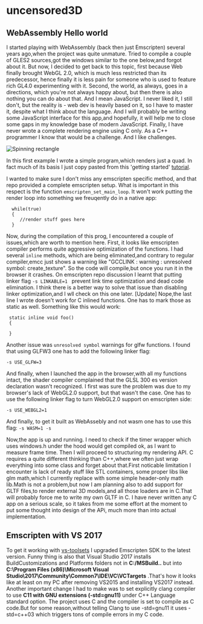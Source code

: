 # uncensored3D



## WebAssembly Hello world ##

I started playing with WebAssembly (back then just Emscripten) several years ago,when the project was quite unmature. Tried to compile a couple of GLES2 sources,got the windows similar to the one below,and forgot about it. But now, I decided to get back to this topic, first because Web finally brought WebGL 2.0, which is much less restricted than its predecessor, hence finally it is less pain for someone who is used to feature rich GL4.0 experimenting with it. Second, the world, as always, goes in a directions, which you're not always happy about, but then there is also nothing you can do about that. And I mean JavaScript. I never liked it, I still don't, but the reality is - web dev is heavily based on it, so I have to master it, despite what I think about the language. And I will probably be writing some JavaScript interface for this app,and hopefully, it will help me to close some gaps in my knowledge base of modern JavaScript. Finally, I have never wrote a complete rendering engine using C only. As a C++ programmer I know that would be a challenge. And I like challenges.

![Spinning rectangle](https://sasmaster.github.io/uncensored3D/helloworld.png)


In this first example I wrote a simple program,which renders just a quad. In fact much of its basis I just copy pasted from this 'getting started' [tutorial](https://github.com/HarryLovesCode/WebAssembly-WebGL-2).


I wanted to make sure I don't miss any emscripten specific method, and that repo provided a complete emscripten setup. What is important in this respect is the  function `emscripten_set_main_loop`. It won't work putting the render loop into something we freuqently do in a native app:

    
   
      while(true)
      {
         //render stuff goes here
      }
   
    
   
   Now, during the compilation of this prog, I encountered a couple of issues,which are worth to mention here. First, it looks like emscripten compiler performs quite aggressive optimization of the functions. I had several `inline` methods, which are being eliminated,and contrary to regular compiler,emcc just shows a warning like  "GCCLINK : warning : unresolved symbol: create_texture". So the code will compile,but once you run it in the browser it crashes. On emscripten repo discussion I learnt that putting linker flag 
   `-s LINKABLE=1 ` prevent link time optimization and dead code elimination. I think there is a better way to solve that issue than disabling linker optimization,and I wll check on this one later. [Update] Nope,the last line I wrote doesn't work for C inlined functions. One has to mark those as static as well. Something like this would work:
   
     static inline void foo()
     {
     
     }
 
 Another issue was `unresolved symbol` warnings for glfw functions. I found that using GLFW3 one has to add the following linker flag:
   
   `-s USE_GLFW=3 `
   
   
   And finally, when I launched the app in the browser,with all my functions intact, the shader compiler complained that the GLSL 300 es version declaration wasn't recognized. I first was sure the problem was due to my browser's lack of WebGL2.0 support, but that wasn't the case. One has to use the following linker flag to turn WebGL2.0 support on emscripten side:
   
   `-s USE_WEBGL2=1`
   
   And finally, to get it built as WebAssebly and not wasm one has to use this flag:
   ` -s WASM=1 -s `  
   
   Now,the app is up and running. I need to check if the timer wrapper which uses windows.h under the hood would get compiled ok, as I want to measure frame time. Then I will proceed to structuring my rendering API. C requires a quite different thinking than C++,where we often just wrap everything into some class and forget about that.First noticable limitation I encounter is lack of ready stuff like STL containers, some proper libs like glm math,which I currently replace with some simple header-only math lib.Math is not a problem,but now I am planning also to add support for GLTF files,to render external 3D models,and all those loaders are in C.That will probably force me to write my own GLTF in C. I have never written any C app on a serious scale, so it takes from me some effort at the moment to put some thought into design of the APi, much more than into actual implementation.
   
   
## Emscripten with VS 2017 ##  

To get it working with [vs-toolsets](https://github.com/crosire/vs-toolsets) I upgraded Emscripten SDK to the latest version. Funny thing is also that Visual Studio 2017 installs BuildCustomizations and Platforms folders not in **C:/MSBuild..** but into   **C:\Program Files (x86)\Microsoft Visual Studio\2017\Community\Common7\IDE\VC\VCTargets**   .That's how it looks like at least on my PC after removing VS2015 and installing VS2017 instead. Another important change I had to make was to set explicitly clang compiler to use **C11 with GNU extensions (-std=gnu11)** under C++ Language standard option. The project uses C and the compiler is set to compile as C code.But for some reason,without telling Clang to use -std=gnu11 it uses -std=c++03 which triggers tons of compile errors in my C code.
   
